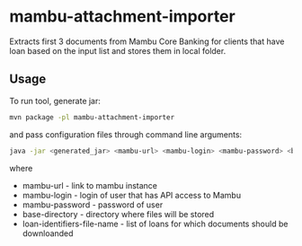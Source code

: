 # mambu-attachment-importer

Extracts first 3 documents from Mambu Core Banking for clients that have loan based on the input list and stores them in local folder.

## Usage

To run tool, generate jar:

```bash
mvn package -pl mambu-attachment-importer 
```

and pass configuration files through command line arguments:

```bash
java -jar <generated_jar> <mambu-url> <mambu-login> <mambu-password> <base-directory> <loan-identifiers-file-name>
```

where
* mambu-url - link to mambu instance
* mambu-login - login of user that has API access to Mambu
* mambu-password - password of user
* base-directory - directory where files will be stored
* loan-identifiers-file-name - list of loans for which documents should be downloanded